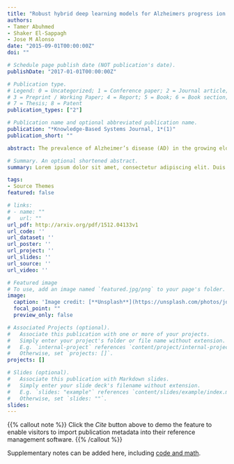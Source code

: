 ```yaml
---
title: "Robust hybrid deep learning models for Alzheimers progress ion detection"
authors:
- Tamer Abuhmed
- Shaker El-Sappagh
- Jose M Alonso
date: "2015-09-01T00:00:00Z"
doi: ""

# Schedule page publish date (NOT publication's date).
publishDate: "2017-01-01T00:00:00Z"

# Publication type.
# Legend: 0 = Uncategorized; 1 = Conference paper; 2 = Journal article;
# 3 = Preprint / Working Paper; 4 = Report; 5 = Book; 6 = Book section;
# 7 = Thesis; 8 = Patent
publication_types: ["2"]

# Publication name and optional abbreviated publication name.
publication: "*Knowledge-Based Systems Journal, 1*(1)"
publication_short: ""

abstract: The prevalence of Alzheimer’s disease (AD) in the growing elderly population makes accurately predicting AD progression crucial. Due to AD’s complex etiology and pathogenesis, an effective and medically practical solution is a challenging task. In this paper, we developed and evaluated two novel hybrid deep learning architectures for AD progression detection. These models are based on the fusion of multiple deep bidirectional long short-term memory (BiLSTM) models. The first architecture is an interpretable multitask regression model that predicts seven crucial cognitive scores for the patient 2.5 years after their last observations. The predicted scores are used to build an interpretable clinical decision support system based on a glass-box model. This architecture aims to explore the role of multitasking models in producing more stable, robust, and accurate results. The second architecture is a hybrid model where the deep features extracted from the BiLSTM model are used to train multiple machine learning classifiers. The two architectures were comprehensively evaluated using different time series modalities of 1371 subjects participated in the study of the Alzheimer’s disease neuroimaging initiative (ADNI). The extensive, real-world experimental results over ADNI data help establish the effectiveness and practicality of the proposed deep learning models.

# Summary. An optional shortened abstract.
summary: Lorem ipsum dolor sit amet, consectetur adipiscing elit. Duis posuere tellus ac convallis placerat. Proin tincidunt magna sed ex sollicitudin condimentum.

tags:
- Source Themes
featured: false

# links:
# - name: ""
#   url: ""
url_pdf: http://arxiv.org/pdf/1512.04133v1
url_code: ''
url_dataset: ''
url_poster: ''
url_project: ''
url_slides: ''
url_source: ''
url_video: ''

# Featured image
# To use, add an image named `featured.jpg/png` to your page's folder.
image:
  caption: 'Image credit: [**Unsplash**](https://unsplash.com/photos/jdD8gXaTZsc)'
  focal_point: ""
  preview_only: false

# Associated Projects (optional).
#   Associate this publication with one or more of your projects.
#   Simply enter your project's folder or file name without extension.
#   E.g. `internal-project` references `content/project/internal-project/index.md`.
#   Otherwise, set `projects: []`.
projects: []

# Slides (optional).
#   Associate this publication with Markdown slides.
#   Simply enter your slide deck's filename without extension.
#   E.g. `slides: "example"` references `content/slides/example/index.md`.
#   Otherwise, set `slides: ""`.
slides:
---
```


{{% callout note %}}
Click the *Cite* button above to demo the feature to enable visitors to import publication metadata into their reference management software.
{{% /callout %}}

Supplementary notes can be added here, including [code and math](https://sourcethemes.com/academic/docs/writing-markdown-latex/).
